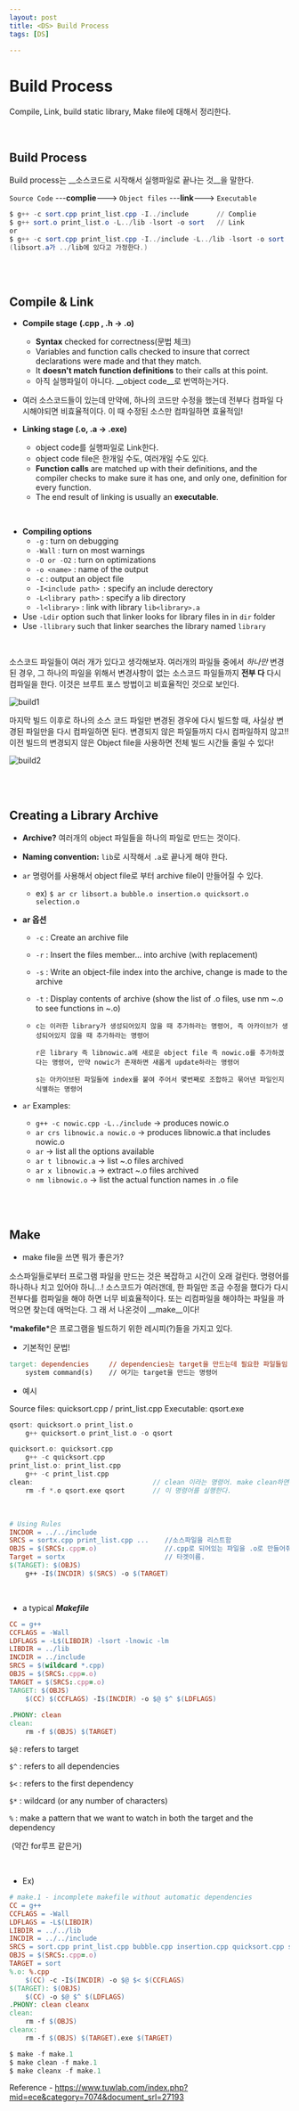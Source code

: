 ```yaml
---
layout: post
title: <DS> Build Process 
tags: [DS]

---
```




# Build Process

Compile, Link, build static library, Make file에 대해서 정리한다.

<br>

## Build Process

Build process는 __소스코드로 시작해서 실행파일로 끝나는 것__을 말한다.

`Source Code` ---__complie__---> `Object files` ---__link__---> `Executable`

```powershell
$ g++ -c sort.cpp print_list.cpp -I../include       // Complie
$ g++ sort.o print_list.o -L../lib -lsort -o sort   // Link
or
$ g++ -c sort.cpp print_list.cpp -I../include -L../lib -lsort -o sort
(libsort.a가 ../lib에 있다고 가정한다.)
```

<br>

<br>

## Compile & Link

- __Compile stage__ __(.cpp , .h -> .o)__
  - __Syntax__ checked for correctness(문법 체크) 
  - Variables and function calls checked to insure that correct declarations
    were made and that they match. 
  - It __doesn't match function definitions__ to their calls at this point. 
  - 아직 실행파일이 아니다. __object code__로 번역하는거다. 
- 여러 소스코드들이 있는데 만약에, 하나의 코드만 수정을 했는데 전부다 컴파일 다시해야되면 비효율적이다. 이 때 수정된 소스만 컴파일하면 효율적임!

- __Linking stage (.o, .a -> .exe)__
  - object code를 실행파일로 Link한다. 
  - object code file은 한개일 수도, 여러개일 수도 있다. 
  - __Function calls__ are matched up with their definitions, and the compiler
    checks to make sure it has one, and only one, definition for every function.
  - The end result of linking is usually an __executable__.

<br>

- __Compiling options__
  - `-g` : turn on debugging
  - `-Wall` : turn on most warnings
  - `-O or -O2` : turn on optimizations
  - `-o <name>` : name of the output
  - `-c` : output an object file 
  - `-I<include path> `: specify an include derectory
  - `-L<library path>` : specify a lib directory
  - `-l<library>` : link with library `lib<library>.a`
- Use `-Ldir` option such that linker looks for library files in in `dir` folder
- Use `-llibrary` such that linker searches the library named `library`

<br>

 소스코드 파일들이 여러 개가 있다고 생각해보자. 여러개의 파일들 중에서 _하나만_ 변경된 경우, 그 하나의 파일을 위해서 변경사항이 없는 소스코드 파일들까지 __전부 다__ 다시 컴파일을 한다. 이것은 브루트 포스 방법이고 비효율적인 것으로 보인다. 

![build1](..\assets\img\ds\build1.PNG)

마지막 빌드 이후로 하나의 소스 코드 파일만 변경된 경우에 다시 빌드할 때, 사실상 변경된 파일만을 다시 컴파일하면 된다. 변경되지 않은 파일들까지 다시 컴파일하지 않고!! 이전 빌드의 변경되지 않은 Object file을 사용하면 전체 빌드 시간들 줄일 수 있다! 

![build2](..\assets\img\ds\build2.PNG)

<br>

<br>

## Creating a Library Archive

- __Archive?__ 여러개의 object 파일들을 하나의 파일로 만드는 것이다. 

- __Naming convention:__ `lib`로 시작해서 `.a`로 끝나게 해야 한다.
- `ar` 명령어를 사용해서 object file로 부터 archive file이 만들어질 수 있다. 
  - ex) `$ ar cr libsort.a bubble.o insertion.o quicksort.o selection.o`

- __ar 옵션__ 

  - `-c` : Create an archive file

  - `-r` : Insert the files member... into archive (with replacement) 

  - `-s` : Write an object-file index into the archive, change is made to the archive

  - `-t` : Display contents of archive (show the list of .o files, use nm ~.o to see functions in ~.o)

  - ```
    c는 이러한 library가 생성되어있지 않을 때 추가하라는 명령어, 즉 아카이브가 생성되어있지 않을 때 추가하라는 명령어
    
    r은 library 즉 libnowic.a에 새로운 object file 즉 nowic.o를 추가하겠다는 명령어, 만약 nowic가 존재하면 새롭게 update하라는 명령어
    
    s는 아카이브된 파일들에 index를 붙여 주어서 몇번째로 조합하고 묶어낸 파일인지 식별하는 명령어
    ```

- `ar` Examples: 

  - `g++ -c nowic.cpp -L../include`  -> produces nowic.o
  - `ar crs libnowic.a nowic.o`  ->  produces libnowic.a that includes nowic.o
  - `ar` -> list all the options available
  - `ar t libnowic.a` -> list ~.o files archived
  - `ar x libnowic.a` -> extract ~.o files archived
  - `nm libnowic.o`  -> list the actual function names in .o file

<br>

<br>

## Make 

- make file을 쓰면 뭐가 좋은가? 

소스파일들로부터 프로그램 파일을 만드는 것은 복잡하고 시간이 오래 걸린다. 명령어를 하나하나 치고 있어야 하니...! 소스코드가 여러갠데, 한 파일만 조금 수정을 했다가 다시 전부다를 컴파일을 해야 하면 너무 비효율적이다. 또는 리컴파일을 해야하는 파일을 까먹으면 찾는데 애먹는다. 그 래 서 나온것이 __make__이다! 

*__makefile__*은 프로그램을 빌드하기 위한 레시피(?)들을 가지고 있다. 

- 기본적인 문법!

```makefile
target: dependencies     // dependencies는 target을 만드는데 필요한 파일들임
    system command(s)    // 여기는 target을 만드는 명령어 
```

- 예시

Source files: quicksort.cpp  /  print_list.cpp
Executable: qsort.exe

```C++
qsort: quicksort.o print_list.o
	g++ quicksort.o print_list.o -o qsort

quicksort.o: quicksort.cpp
	g++ -c quicksort.cpp
print_list.o: print_list.cpp
	g++ -c print_list.cpp
clean:								// clean 이라는 명령어. make clean하면
	rm -f *.o qsort.exe qsort       // 이 명령어를 실행한다. 
```

<br>

```makefile
# Using Rules
INCDOR = ../../include
SRCS = sortx.cpp print_list.cpp ...    //소스파일을 리스트함
OBJS = $(SRCS:.cpp=.o)                 //.cpp로 되어있는 파일을 .o로 만들어줘
Target = sortx						   // 타겟이름.
$(TARGET): $(OBJS)
    g++ -I$(INCDIR) $(SRCS) -o $(TARGET)
```

<br>

- a typical *__Makefile__*

```makefile
CC = g++
CCFLAGS = -Wall
LDFLAGS = -L$(LIBDIR) -lsort -lnowic -lm
LIBDIR = ../lib
INCDIR = ../include
SRCS = $(wildcard *.cpp)
OBJS = $(SRCS:.cpp=.o)
TARGET = $(SRCS:.cpp=.o)
TARGET: $(OBJS)
	$(CC) $(CCFLAGS) -I$(INCDIR) -o $@ $^ $(LDFLAGS)
	
.PHONY: clean
clean:
	rm -f $(OBJS) $(TARGET)
```

`$@` : refers to target

`$^` : refers to all dependencies

`$<` : refers to the first dependency

`$*` : wildcard (or any number of characters)

`%` : make a pattern that we want to watch in both the target and the dependency 

​	(약간 for루프 같은거)

<br>

- Ex)

```makefile
# make.1 - incomplete makefile without automatic dependencies
CC = g++
CCFLAGS = -Wall
LDFLAGS = -L$(LIBDIR)
LIBDIR = ../../lib
INCDIR = ../../include
SRCS = sort.cpp print_list.cpp bubble.cpp insertion.cpp quicksort.cpp selection.cpp
OBJS = $(SRCS:.cpp=.o)
TARGET = sort
%.o: %.cpp
	$(CC) -c -I$(INCDIR) -o $@ $< $(CCFLAGS)
$(TARGET): $(OBJS)
	$(CC) -o $@ $^ $(LDFLAGS)
.PHONY: clean cleanx
clean:
	rm -f $(OBJS)
cleanx:
	rm -f $(OBJS) $(TARGET).exe $(TARGET)
```

```powershell
$ make -f make.1
$ make clean -f make.1
$ make cleanx -f make.1
```

Reference - https://www.tuwlab.com/index.php?mid=ece&category=7074&document_srl=27193

<br>